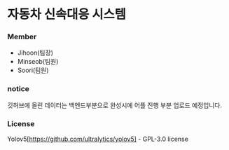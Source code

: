 # 자동차 신속대응 시스템


### Member

* Jihoon(팀장) 
* Minseob(팀원)
* Soori(팀원)


### notice

깃허브에 올린 데이터는 백엔드부분으로 완성시에 어플 진행 부분 업로드 예정입니다.


### License
Yolov5[https://github.com/ultralytics/yolov5] - GPL-3.0 license